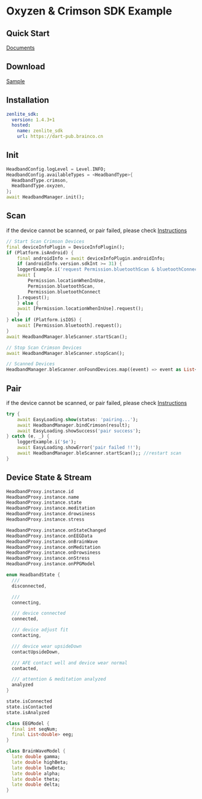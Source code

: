 # Oxyzen & Crimson SDK Example

## Quick Start

[Documents](https://www.brainco-hz.com/docs/oxyzen-sdk/index.html)

## Download

[Sample](https://app.brainco.cn/zen/android/apk/oxyzen-demo-1.0.0-profile.apk)

## Installation

```yaml
zenlite_sdk:
  version: 1.4.3+1
  hosted:
    name: zenlite_sdk
    url: https://dart-pub.brainco.cn
```

## Init

```dart
HeadbandConfig.logLevel = Level.INFO;
HeadbandConfig.availableTypes = <HeadbandType>{
  HeadbandType.crimson,
  HeadbandType.oxyzen,
};
await HeadbandManager.init();
```

## Scan

if the device cannot be scanned, or pair failed, please check [Instructions](https://www.brainco-hz.com/docs/oxyzen-sdk/guide/faq.html)

```dart
// Start Scan Crimson Devices
final deviceInfoPlugin = DeviceInfoPlugin();
if (Platform.isAndroid) {
    final androidInfo = await deviceInfoPlugin.androidInfo;
    if (androidInfo.version.sdkInt >= 31) {
    loggerExample.i('request Permission.bluetoothScan & bluetoothConnect');
    await [
        Permission.locationWhenInUse,
        Permission.bluetoothScan,
        Permission.bluetoothConnect
    ].request();
    } else {
    await [Permission.locationWhenInUse].request();
    }
} else if (Platform.isIOS) {
    await [Permission.bluetooth].request();
}
await HeadbandManager.bleScanner.startScan();
```

```dart
// Stop Scan Crimson Devices
await HeadbandManager.bleScanner.stopScan();
```

```dart
// Scanned Devices
HeadbandManager.bleScanner.onFoundDevices.map((event) => event as List<ScanResult>)
```

## Pair

if the device cannot be scanned, or pair failed, please check [Instructions](https://www.brainco-hz.com/docs/oxyzen-sdk/guide/faq.html)

```dart
try {
    await EasyLoading.show(status: 'pairing...');
    await HeadbandManager.bindCrimson(result);
    await EasyLoading.showSuccess('pair success');
} catch (e, _) {
    loggerExample.i('$e');
    await EasyLoading.showError('pair failed !!');
    await HeadbandManager.bleScanner.startScan();; //restart scan
}
```

## Device State & Stream

```dart
HeadbandProxy.instance.id
HeadbandProxy.instance.name
HeadbandProxy.instance.state
HeadbandProxy.instance.meditation
HeadbandProxy.instance.drowsiness
HeadbandProxy.instance.stress 

HeadbandProxy.instance.onStateChanged
HeadbandProxy.instance.onEEGData
HeadbandProxy.instance.onBrainWave
HeadbandProxy.instance.onMeditation
HeadbandProxy.instance.onDrowsiness
HeadbandProxy.instance.onStress
HeadbandProxy.instance.onPPGModel

enum HeadbandState {
  /// 
  disconnected,

  /// 
  connecting,

  /// device connected
  connected,

  /// device adjust fit
  contacting,

  /// device wear upsideDown 
  contactUpsideDown,

  /// AFE contact well and device wear normal
  contacted,

  /// attention & meditation analyzed
  analyzed
}

state.isConnected
state.isContacted
state.isAnalyzed

class EEGModel {
  final int seqNum;
  final List<double> eeg;
}

class BrainWaveModel {
  late double gamma;
  late double highBeta;
  late double lowBeta;
  late double alpha;
  late double theta;
  late double delta;
}
```

